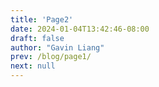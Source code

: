 ```yaml
---
title: 'Page2'
date: 2024-01-04T13:42:46-08:00
draft: false
author: "Gavin Liang"
prev: /blog/page1/
next: null
---
```

